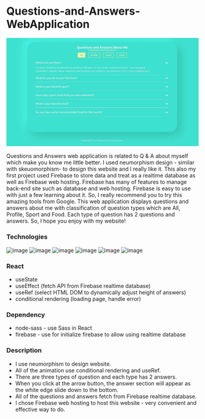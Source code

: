 # Questions-and-Answers-WebApplication
![image](./question-and-answer/src/img/question-answer-thumbnail.jpg)

Questions and Answers web application is related to Q & A about myself which make you know me little better. I used neumorphism design - similar with skeuomorphism- to design this website and I really like it. This also my first project used Firebase to store data and treat as a realtime database as well as Firebase web hosting. Firebase has many of features to manage back-end site such as database and web hosting. Firebase is easy to use with just a few learning about it. So, I really recommend you to try this amazing tools from Google. This web application displays questions and answers about me with classification of question types which are All, Profile, Sport and Food. Each type of question has 2 questions and answers. So, I hope you enjoy with my website!

### Technologies
![image](https://img.shields.io/badge/React-20232A?style=for-the-badge&logo=react&logoColor=61DAFB)
![image](https://img.shields.io/badge/HTML5-E34F26?style=for-the-badge&logo=html5&logoColor=white)
![image](https://img.shields.io/badge/CSS3-1572B6?style=for-the-badge&logo=css3&logoColor=white)
![image](https://img.shields.io/badge/Sass-CC6699?style=for-the-badge&logo=sass&logoColor=white)
![image](https://img.shields.io/badge/JavaScript-F7DF1E?style=for-the-badge&logo=javascript&logoColor=black)
![image](https://img.shields.io/badge/firebase-ffca28?style=for-the-badge&logo=firebase&logoColor=white)


### React
- useState
- useEffect (fetch API from Firebase realtime database) 
- useRef (select HTML DOM to dynamically adjust height of answers)
- conditional rendering (loading page, handle error)

### Dependency
- node-sass - use Sass in React
- firebase - use for initialize firebase to allow using realtime database

### Description
- I use neumorphism to design website.
- All of the animation use conditional rendering and useRef.
- There are three types of question and each type has 2 answers.
- When you click at the arrow button, the answer section will appear as the white edge slide down to the bottom.
- All of the questions and answers fetch from Firebase realtime database.
- I chose Firebase web hosting to host this website - very convenient and effective way to do.
